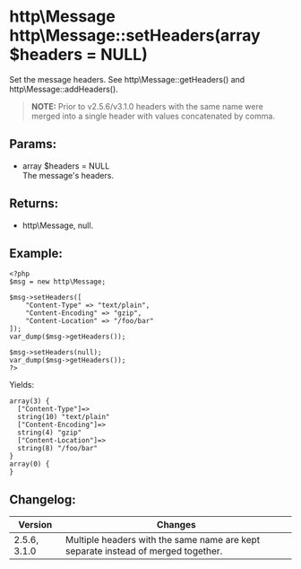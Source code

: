 # http\Message http\Message::setHeaders(array $headers = NULL)

Set the message headers.
See http\Message::getHeaders() and http\Message::addHeaders().

> **NOTE:**
> Prior to v2.5.6/v3.1.0 headers with the same name were merged into a single
> header with values concatenated by comma.

## Params:

* array $headers = NULL  
  The message's headers.

## Returns:

* http\Message, null.

## Example:

    <?php
    $msg = new http\Message;
    
    $msg->setHeaders([
        "Content-Type" => "text/plain",
        "Content-Encoding" => "gzip",
        "Content-Location" => "/foo/bar"
    ]);
    var_dump($msg->getHeaders());
    
    $msg->setHeaders(null);
    var_dump($msg->getHeaders());
    ?>

Yields:

    array(3) {
      ["Content-Type"]=>
      string(10) "text/plain"
      ["Content-Encoding"]=>
      string(4) "gzip"
      ["Content-Location"]=>
      string(8) "/foo/bar"
    }
    array(0) {
    }

## Changelog:

Version      | Changes
-------------|--------
2.5.6, 3.1.0 | Multiple headers with the same name are kept separate instead of merged together.
